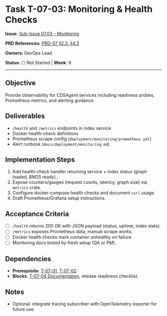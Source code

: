 # Task T-07-03: Monitoring & Health Checks

**Issue**: [Sub-Issue 07.03 – Monitoring](../../issues/04-0.1.0-mvp/07-deployment/04-monitoring.md)

**PRD References**: [PRD-07 §2.3, §4.3](../../prd/0.1.0-MVP-PRDs-v0/07-deployment-operations.md)

**Owners**: DevOps Lead

**Status**: ☐ Not Started | **Week**: 9

---

## Objective

Provide observability for CDSAgent services including readiness probes, Prometheus metrics, and alerting guidance.

## Deliverables

- `/health` and `/metrics` endpoints in index service
- Docker health-check definitions
- Prometheus scrape config (`deployment/monitoring/prometheus.yml`)
- Alert runbook (`docs/deployment/monitoring.md`)

## Implementation Steps

1. Add health-check handler returning service + index status (graph loaded, BM25 ready).
2. Expose counters/gauges (request counts, latency, graph size) via `metrics` crate.
3. Configure docker-compose health checks and document `curl` usage.
4. Draft Prometheus/Grafana setup instructions.

## Acceptance Criteria

- [ ] `/health` returns 200 OK with JSON payload (status, uptime, index stats).
- [ ] `/metrics` exposes Prometheus data; manual scrape works.
- [ ] Docker health checks mark container unhealthy on failure.
- [ ] Monitoring docs tested by fresh setup (QA or PM).

## Dependencies

- **Prerequisite**: [T-07-01](T-07-01-docker-compose.md), [T-07-02](T-07-02-env-config.md).
- **Blocks**: [T-07-04 Documentation](T-07-04-docs.md), release readiness checklist.

## Notes

- Optional: integrate tracing subscriber with OpenTelemetry exporter for future use.
